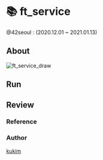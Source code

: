 # 📚 ft_service
@42seoul : (2020.12.01 ~ 2021.01.13)
## About



![ft_service_draw](https://user-images.githubusercontent.com/57086195/104842939-76f1c300-590b-11eb-9f81-0305626ccb74.png)


## Run



## Review



### Reference


### Author
[kukim](https://github.com/ku-kim)
